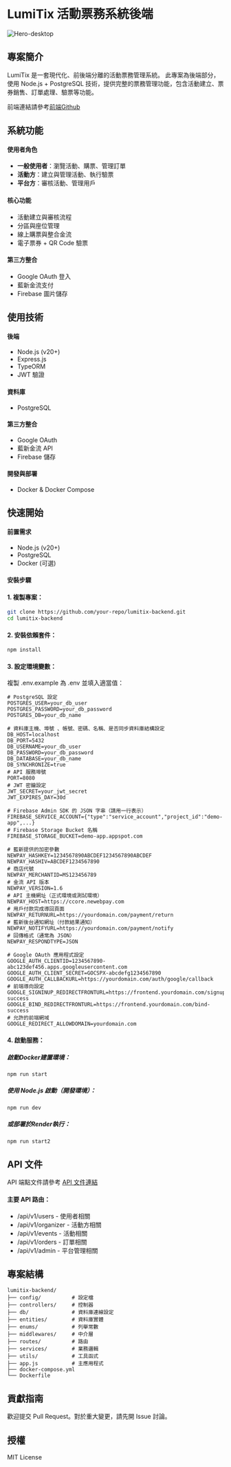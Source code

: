 # LumiTix 活動票務系統後端
![Hero-desktop](https://github.com/user-attachments/assets/00567602-fb1b-4668-a08e-dff414564473)

## 專案簡介
LumiTix 是一套現代化、前後端分離的活動票務管理系統。
此專案為後端部分，使用 Node.js + PostgreSQL 技術，提供完整的票務管理功能，包含活動建立、票券銷售、訂單處理、驗票等功能。

前端連結請參考[前端Github](https://github.com/YYL0911/LumiTix-vite)

## 系統功能

#### 使用者角色

- **一般使用者**：瀏覽活動、購票、管理訂單
- **活動方**：建立與管理活動、執行驗票
- **平台方**：審核活動、管理用戶

#### 核心功能

- 活動建立與審核流程
- 分區與座位管理
- 線上購票與整合金流
- 電子票券 + QR Code 驗票

#### 第三方整合

- Google OAuth 登入
- 藍新金流支付
- Firebase 圖片儲存
 
  
## 使用技術

#### 後端
- Node.js (v20+)
- Express.js
- TypeORM
- JWT 驗證

#### 資料庫
- PostgreSQL

#### 第三方整合
- Google OAuth
- 藍新金流 API
- Firebase 儲存

#### 開發與部署
- Docker & Docker Compose

## 快速開始

#### 前置需求
* Node.js (v20+)
* PostgreSQL
* Docker (可選)
#### 安裝步驟
#### 1. 複製專案：
```Bash Run
git clone https://github.com/your-repo/lumitix-backend.git
cd lumitix-backend
```
#### 2. 安裝依賴套件：
```Bash Run
npm install
```
#### 3. 設定環境變數：
複製 .env.example 為 .env 並填入適當值：
```Env Apply
# PostgreSQL 設定
POSTGRES_USER=your_db_user
POSTGRES_PASSWORD=your_db_password
POSTGRES_DB=your_db_name

# 資料庫主機、埠號 、帳號、密碼、名稱、是否同步資料庫結構設定
DB_HOST=localhost
DB_PORT=5432
DB_USERNAME=your_db_user
DB_PASSWORD=your_db_password
DB_DATABASE=your_db_name
DB_SYNCHRONIZE=true
# API 服務埠號
PORT=8080
# JWT 密鑰設定
JWT_SECRET=your_jwt_secret
JWT_EXPIRES_DAY=30d

# Firebase Admin SDK 的 JSON 字串（請用一行表示）
FIREBASE_SERVICE_ACCOUNT={"type":"service_account","project_id":"demo-app",...}
# Firebase Storage Bucket 名稱
FIREBASE_STORAGE_BUCKET=demo-app.appspot.com

# 藍新提供的加密參數
NEWPAY_HASHKEY=1234567890ABCDEF1234567890ABCDEF
NEWPAY_HASHIV=ABCDEF1234567890
# 商店代號
NEWPAY_MERCHANTID=MS123456789
# 金流 API 版本
NEWPAY_VERSION=1.6
# API 主機網址（正式環境或測試環境）
NEWPAY_HOST=https://ccore.newebpay.com
# 用戶付款完成導回頁面
NEWPAY_RETURNURL=https://yourdomain.com/payment/return
# 藍新後台通知網址（付款結果通知）
NEWPAY_NOTIFYURL=https://yourdomain.com/payment/notify
# 回傳格式（通常為 JSON）
NEWPAY_RESPONDTYPE=JSON

# Google OAuth 應用程式設定
GOOGLE_AUTH_CLIENTID=1234567890-abc123def456.apps.googleusercontent.com
GOOGLE_AUTH_CLIENT_SECRET=GOCSPX-abcdefg1234567890
GOOGLE_AUTH_CALLBACKURL=https://yourdomain.com/auth/google/callback
# 前端導向設定
GOOGLE_SIGNINUP_REDIRECTFRONTURL=https://frontend.yourdomain.com/signup-success
GOOGLE_BIND_REDIRECTFRONTURL=https://frontend.yourdomain.com/bind-success
# 允許的前端網域
GOOGLE_REDIRECT_ALLOWDOMAIN=yourdomain.com
```

#### 4. 啟動服務：

##### 啟動Docker建置環境：
```Bash Run
npm run start
```
##### 使用 Node.js 啟動（開發環境）：
```Bash Run
npm run dev
```
##### 或部署於Render執行：
```Bash Run
npm run start2
```

## API 文件
API 端點文件請參考 [API 文件連結](https://www.notion.so/1af6a246851881dfa483f8d3d4b4c595?v=1af6a246851881fea119000c86ad2ccc)

#### 主要 API 路由：
* /api/v1/users - 使用者相關
* /api/v1/organizer - 活動方相關
* /api/v1/events - 活動相關
* /api/v1/orders - 訂單相關
* /api/v1/admin - 平台管理相關

## 專案結構
```Apply
lumitix-backend/
├── config/          # 設定檔
├── controllers/     # 控制器
├── db/              # 資料庫連線設定
├── entities/        # 資料庫實體
├── enums/           # 列舉常數
├── middlewares/     # 中介層
├── routes/          # 路由
├── services/        # 業務邏輯
├── utils/           # 工具函式
├── app.js           # 主應用程式
├── docker-compose.yml
└── Dockerfile
```

## 貢獻指南
歡迎提交 Pull Request。對於重大變更，請先開 Issue 討論。

## 授權
MIT License
